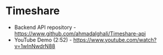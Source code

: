 # Timeshare

- Backend API repository - https://www.github.com/ahmadalghali/Timeshare-api
- YouTube Demo (2:52) - https://www.youtube.com/watch?v=1wInNwdrN88
